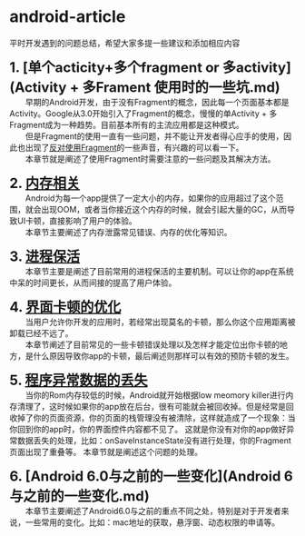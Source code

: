 # **android-article**

平时开发遇到的问题总结，希望大家多提一些建议和添加相应内容

**<font size = 5>1. [单个acticity+多个fragment or 多activity](Activity + 多Frament 使用时的一些坑.md) </font>**  
　　早期的Android开发，由于没有Fragment的概念，因此每一个页面基本都是Activity。Google从3.0开始引入了Fragment的概念，慢慢的单Activity + 多Fragment成为一种趋势。目前基本所有的主流应用都是这种模式。    
　　但是Fragment的使用一直有一些问题，并不能让开发者得心应手的使用，因此也出现了[反对使用Fragment](https://corner.squareup.com/2014/10/advocating-against-android-fragments.html)的一些声音，有兴趣的可以看一下。  
 　　本章节就是阐述了使用Fragment时需要注意的一些问题及其解决方法。

**<font size = 5>2. [内存相关](内存的泄露和优化相关.md)</font>**  
　　Android为每一个app提供了一定大小的内存，如果你的应用超过了这个范围，就会出现OOM，或者当你接近这个内存的时候，就会引起大量的GC，从而导致UI卡顿，直接影响了用户的体验。  
　　本章节主要阐述了内存泄露常见错误、内存的优化等知识。  

**<font size = 5>3. [进程保活](进程保活机制.md)</font>**  
　　本章节主要是阐述了目前常用的进程保活的主要机制。可以让你的app在系统中呆的时间更长，从而间接的提高了用户体验。

**<font size = 5>4. [界面卡顿的优化](界面卡顿的优化.md)</font>**  
　　当用户允许你开发的应用时，若经常出现莫名的卡顿，那么你这个应用距离被卸载已经不远了。  
　　本章节阐述了目前常见的一些卡顿错误处理以及怎样才能定位出你卡顿的地方，是什么原因导致你app的卡顿，最后阐述则那样可以有效的预防卡顿的发生。


**<font size = 5>5. [程序异常数据的丢失](程序异常数据的丢失.md)</font>**  
　　当你的Rom内存较低的时候，Android就开始根据low meomory killer进行内存清理了，这时候如果你的app放在后台，很有可能就会被回收掉。但是经常是回收掉了你的页面资源，你的页面的栈管理没有被清除，这样就造成了一个现象：当你回到你的app时，你的界面控件内容都不见了。 这就是你没有对你的app做好异常数据丢失的处理，比如：onSaveInstanceState没有进行处理，你的Fragment页面出现了重叠等。 本章节就是阐述这个问题的处理。

**<font size = 5>6. [Android 6.0与之前的一些变化](Android 6 与之前的一些变化.md)**</font>  
　　本章节主要阐述了Android6.0与之前的重点不同之处，特别是对于开发者来说，一些常用的变化。比如：mac地址的获取，悬浮窗、动态权限的申请等。